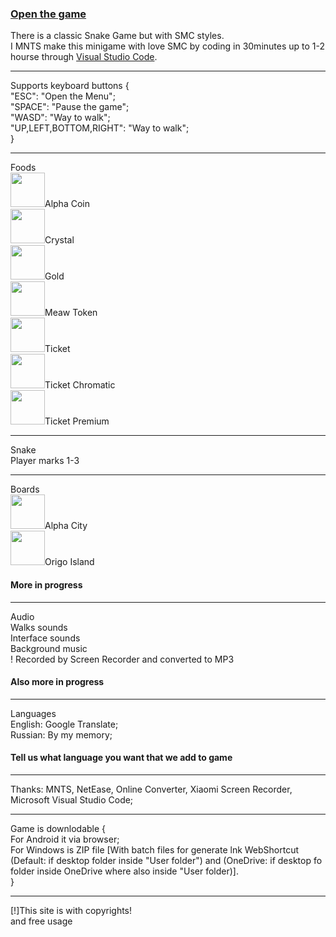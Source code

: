 <h3><a href="https://arturvesta.github.io/mnts.snakegame.smc/">Open the game</a></h3>
There is a classic Snake Game but with SMC styles.<br>
I MNTS make this minigame with love SMC by coding in 30minutes up to 1-2 hourse through <a href="https://code.visualstudio.com">Visual Studio Code</a>.
<hr>
Supports keyboard buttons {<br>
  "ESC": "Open the Menu";<br>
  "SPACE": "Pause the game";<br>
  "WASD": "Way to walk";<br>
  "UP,LEFT,BOTTOM,RIGHT": "Way to walk";<br>
}
<hr>
Foods<br>
  <img src="https://github.com/user-attachments/assets/4d76df2e-292d-453a-bc5f-59282faddfec" style="width: 55px; height: 55px">Alpha Coin<br>
  <img src="https://github.com/user-attachments/assets/1a36c0f5-6a01-4b7b-bf10-773755f73540" style="width: 55px; height: 55px">Crystal<br>
  <img src="https://github.com/user-attachments/assets/34e776ca-fc0e-4df9-ad50-2828dea10a57" style="width: 55px; height: 55px">Gold<br>
  <img src="https://github.com/user-attachments/assets/082d5238-6750-49c5-baaf-7aac4fd8e667" style="width: 55px; height: 55px">Meaw Token<br>
  <img src="https://github.com/user-attachments/assets/fe73a353-2146-4f9f-b29f-44793a88ece0" style="width: 55px; height: 55px">Ticket<br>
  <img src="https://github.com/user-attachments/assets/aa2cdad2-dbe2-4fb5-a24a-0caf91753a6f" style="width: 55px; height: 55px">Ticket Chromatic<br>
  <img src="https://github.com/user-attachments/assets/465d8e53-34a1-4ecd-bfe2-2ec5f9d1483d" style="width: 55px; height: 55px">Ticket Premium<br>
<hr>
Snake<br>
Player marks 1-3
<hr>
Boards<br>
<img src="https://github.com/user-attachments/assets/de12d80e-e01b-4075-8ce5-93f9d20e8eba" style="width: 55px; height: 55px">Alpha City<br>
<img src="https://github.com/user-attachments/assets/90530eac-e8d0-4606-b74e-996c110a8016" style="width: 55px; height: 55px">Origo Island<br>
<h4>More in progress</h4>
<hr>
Audio<br>
Walks sounds<br>
Interface sounds<br>
Background music<br>
! Recorded by Screen Recorder and converted to MP3
<h4>Also more in progress</h4>
<hr>
Languages<br>
  English: Google Translate;<br>
  Russian: By my memory;<br>
<h4>Tell us what language you want that we add to game</h4>
<hr>
  Thanks: MNTS, NetEase, Online Converter, Xiaomi Screen Recorder, Microsoft Visual Studio Code;
<hr>
Game is downlodable {<br>
  For Android it via browser;<br>
  For Windows is ZIP file [With batch files for generate lnk WebShortcut (Default: if desktop folder inside "User folder") and (OneDrive: if desktop fo folder inside OneDrive where also inside "User folder)].<br>
}
<hr>
[!]This site is with copyrights!<br>
and free usage
